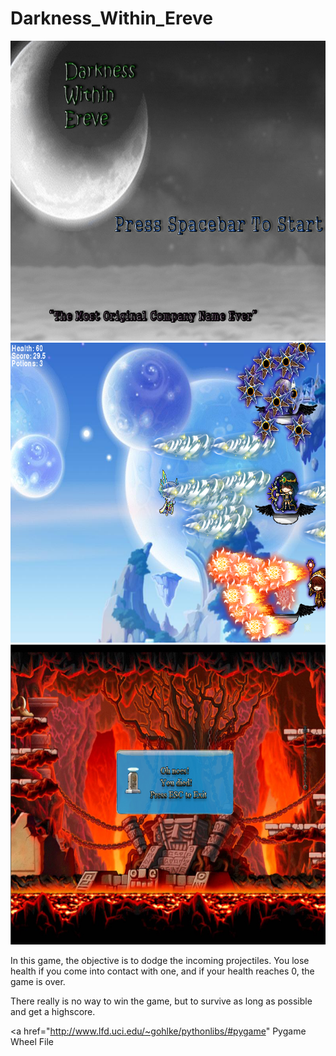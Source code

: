 # Darkness_Within_Ereve
<img src="https://github.com/ecao7841/Darkness_Within_Ereve/blob/master/GamePlan/screenshot1.PNG?raw=true" width="640" height="480">
<img src="https://github.com/ecao7841/Darkness_Within_Ereve/blob/master/GamePlan/screemshot2.PNG?raw=true" width="640" height="480">
<img src="https://github.com/ecao7841/Darkness_Within_Ereve/blob/master/GamePlan/screenshot3.PNG?raw=true" width="640" height="480">
<p>In this game, the objective is to dodge the incoming projectiles. You lose health if you come into contact with one, and if your health reaches 0, the game is over. 

There really is no way to win the game, but to survive as long as possible and get a highscore.</p>

<a href="http://www.lfd.uci.edu/~gohlke/pythonlibs/#pygame" Pygame Wheel File</a>

